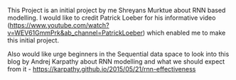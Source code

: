 This Project is an initial project by me Shreyans Murktue about RNN based modelling. I would like to credit Patrick Loeber
for his informative video (https://www.youtube.com/watch?v=WEV61GmmPrk&ab_channel=PatrickLoeber) which enabled me to make this 
initial project. 

Also would like urge beginners in the Sequential data space to look into this blog by Andrej Karpathy about RNN modelling and what
we should expect from it - https://karpathy.github.io/2015/05/21/rnn-effectiveness
